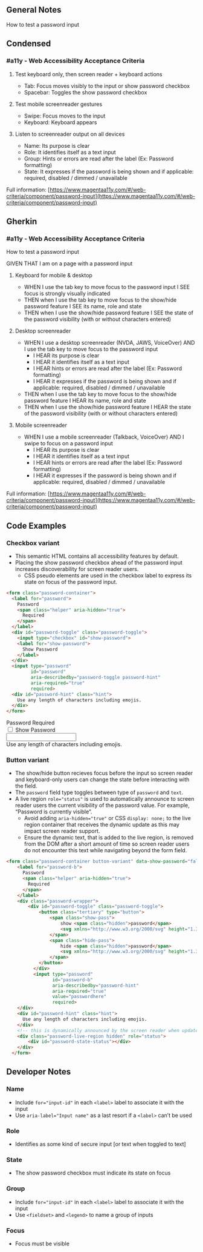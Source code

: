 ## General Notes

How to test a password input

## Condensed

### #a11y - Web Accessibility Acceptance Criteria

1. Test keyboard only, then screen reader + keyboard actions
   - Tab: Focus moves visibly to the input or show password checkbox
   - Spacebar: Toggles the show password checkbox

2. Test mobile screenreader gestures
   - Swipe: Focus moves to the input
   - Keyboard: Keyboard appears

3. Listen to screenreader output on all devices
   - Name: Its purpose is clear
   - Role: It identifies itself as a text input
   - Group: Hints or errors are read after the label (Ex: Password formatting)
   - State: It expresses if the password is being shown and if applicable: required, disabled / dimmed / unavailable

Full information: [https://www.magentaa11y.com/#/web-criteria/component/password-input](https://www.magentaa11y.com/#/web-criteria/component/password-input)

## Gherkin

### #a11y - Web Accessibility Acceptance Criteria

How to test a password input

GIVEN THAT I am on a page with a password input

1. Keyboard for mobile & desktop

   - WHEN I use the tab key to move focus to the password input I SEE focus is strongly visually indicated
   - THEN when I use the tab key to move focus to the show/hide password feature I SEE its name, role and state
   - THEN when I use the show/hide password feature I SEE the state of the password visibility (with or without characters entered)

2. Desktop screenreader
   - WHEN I use a desktop screenreader (NVDA, JAWS, VoiceOver) AND I use the tab key to move focus to the password input
     - I HEAR its purpose is clear
     - I HEAR it identifies itself as a text input
     - I HEAR hints or errors are read after the label (Ex: Password formatting)
     - I HEAR it expresses if the password is being shown and if applicable: required, disabled / dimmed / unavailable
   - THEN when I use the tab key to move focus to the show/hide password feature I HEAR its name, role and state
   - THEN when I use the show/hide password feature I HEAR the state of the password visibility (with or without characters entered)

3. Mobile screenreader
   - WHEN I use a mobile screenreader (Talkback, VoiceOver) AND I swipe to focus on a password input
     - I HEAR its purpose is clear
     - I HEAR it identifies itself as a text input
     - I HEAR hints or errors are read after the label (Ex: Password formatting)
     - I HEAR it expresses if the password is being shown and if applicable: required, disabled / dimmed / unavailable


Full information: [https://www.magentaa11y.com/#/web-criteria/component/password-input](https://www.magentaa11y.com/#/web-criteria/component/password-input)

## Code Examples

### Checkbox variant
   - This semantic HTML contains all accessibility features by default.
   - Placing the show password checkbox ahead of the password input increases discoverability for screen reader users.
     - CSS pseudo elements are used in the checkbox label to express its state on focus of the password input.

```html
<form class="password-container">
  <label for="password">
    Password
    <span class="helper" aria-hidden="true">
      Required
    </span>
  </label>
  <div id="password-toggle" class="password-toggle">
    <input type="checkbox" id="show-password">
    <label for="show-password">
      Show Password
    </label>
  </div>
  <input type="password"
         id="password"
         aria-describedby="password-toggle password-hint"
         aria-required="true"
         required>
  <div id="password-hint" class="hint">
    Use any length of characters including emojis.
  </div>
</form>
```

[\\]: # (TODO The show/hide button does not hide the password.)
<example>
<form class="password-container">
  <label for="password">
    Password
    <span class="helper" aria-hidden="true">
      Required
    </span>
  </label>
  <div id="password-toggle" class="password-toggle">
    <input type="checkbox" id="show-password">
    <label for="show-password">
      Show Password
    </label>
  </div>
  <input type="password"
         id="password"
         aria-describedby="password-toggle password-hint"
         aria-required="true"
         required>
  <div id="password-hint" class="hint">
    Use any length of characters including emojis.
  </div>
</form>
</example>

### Button variant
   - The show/hide button recieves focus before the input so screen reader and keyboard-only users can change the state before interacting with the field.
   - The `password` field type toggles between type of `password` and `text`.
   - A live region `role="status"` is used to automatically announce to screen reader users the current visibility of the password value. For example, “Password is currently visible”.
     - Avoid adding `aria-hidden="true"` or CSS `display: none;` to the live region container that receives the dynamic update as this may impact screen reader support.
     - Ensure the dynamic text, that is added to the live region, is removed from the DOM after a short amount of time so screen reader users do not encounter this text while navigating beyond the form field.

```html
<form class="password-container button-variant" data-show-password="false" onsubmit="return false;">
    <label for="password-b">
      Password
      <span class="helper" aria-hidden="true">
        Required
      </span>
    </label>
    <div class="password-wrapper">
        <div id="password-toggle" class="password-toggle">
            <button class="tertiary" type="button">
                <span class="show-pass">
                    show <span class="hidden">password</span>
                    <svg xmlns="http://www.w3.org/2000/svg" height="1.3rem" role="img" aria-hidden="true" viewBox="0 0 576 512"><path d="M288 32c-80.8 0-145.5 36.8-192.6 80.6C48.6 156 17.3 208 2.5 243.7c-3.3 7.9-3.3 16.7 0 24.6C17.3 304 48.6 356 95.4 399.4C142.5 443.2 207.2 480 288 480s145.5-36.8 192.6-80.6c46.8-43.5 78.1-95.4 93-131.1c3.3-7.9 3.3-16.7 0-24.6c-14.9-35.7-46.2-87.7-93-131.1C433.5 68.8 368.8 32 288 32zM144 256a144 144 0 1 1 288 0 144 144 0 1 1 -288 0zm144-64c0 35.3-28.7 64-64 64c-7.1 0-13.9-1.2-20.3-3.3c-5.5-1.8-11.9 1.6-11.7 7.4c.3 6.9 1.3 13.8 3.2 20.7c13.7 51.2 66.4 81.6 117.6 67.9s81.6-66.4 67.9-117.6c-11.1-41.5-47.8-69.4-88.6-71.1c-5.8-.2-9.2 6.1-7.4 11.7c2.1 6.4 3.3 13.2 3.3 20.3z"/></svg>
                </span>
                <span class="hide-pass">
                    hide <span class="hidden">password</span>
                    <svg xmlns="http://www.w3.org/2000/svg" height="1.3rem" role="img" aria-hidden="true" viewBox="0 0 640 512"><path d="M38.8 5.1C28.4-3.1 13.3-1.2 5.1 9.2S-1.2 34.7 9.2 42.9l592 464c10.4 8.2 25.5 6.3 33.7-4.1s6.3-25.5-4.1-33.7L525.6 386.7c39.6-40.6 66.4-86.1 79.9-118.4c3.3-7.9 3.3-16.7 0-24.6c-14.9-35.7-46.2-87.7-93-131.1C465.5 68.8 400.8 32 320 32c-68.2 0-125 26.3-169.3 60.8L38.8 5.1zM223.1 149.5C248.6 126.2 282.7 112 320 112c79.5 0 144 64.5 144 144c0 24.9-6.3 48.3-17.4 68.7L408 294.5c8.4-19.3 10.6-41.4 4.8-63.3c-11.1-41.5-47.8-69.4-88.6-71.1c-5.8-.2-9.2 6.1-7.4 11.7c2.1 6.4 3.3 13.2 3.3 20.3c0 10.2-2.4 19.8-6.6 28.3l-90.3-70.8zM373 389.9c-16.4 6.5-34.3 10.1-53 10.1c-79.5 0-144-64.5-144-144c0-6.9 .5-13.6 1.4-20.2L83.1 161.5C60.3 191.2 44 220.8 34.5 243.7c-3.3 7.9-3.3 16.7 0 24.6c14.9 35.7 46.2 87.7 93 131.1C174.5 443.2 239.2 480 320 480c47.8 0 89.9-12.9 126.2-32.5L373 389.9z"/></svg>
                </span>
            </button>
          </div>
          <input type="password"
                 id="password-b"
                 aria-describedby="password-hint"
                 aria-required="true"
                 value="passwordhere"
                 required>
    </div>
    <div id="password-hint" class="hint">
      Use any length of characters including emojis.
    </div>
    <!-- this is dynamically announced by the screen reader when updated but content is removed after a pause so it can't be discovered -->
    <div class="password-live-region hidden" role="status">
        <div id="password-state-status"></div>
    </div>
  </form>
```

<!-- <example>
<form class="password-container button-variant" data-show-password="false" onsubmit="return false;">
    <label for="password-b">
      Password
      <span class="helper" aria-hidden="true">
        Required
      </span>
    </label>
    <div class="password-wrapper">
        <div id="password-toggle" class="password-toggle">
            <button class="tertiary" type="button">
                <span class="show-pass">
                    show <span class="hidden">password</span>
                    <svg xmlns="http://www.w3.org/2000/svg" height="1.3rem" role="img" aria-hidden="true" viewBox="0 0 576 512"><path d="M288 32c-80.8 0-145.5 36.8-192.6 80.6C48.6 156 17.3 208 2.5 243.7c-3.3 7.9-3.3 16.7 0 24.6C17.3 304 48.6 356 95.4 399.4C142.5 443.2 207.2 480 288 480s145.5-36.8 192.6-80.6c46.8-43.5 78.1-95.4 93-131.1c3.3-7.9 3.3-16.7 0-24.6c-14.9-35.7-46.2-87.7-93-131.1C433.5 68.8 368.8 32 288 32zM144 256a144 144 0 1 1 288 0 144 144 0 1 1 -288 0zm144-64c0 35.3-28.7 64-64 64c-7.1 0-13.9-1.2-20.3-3.3c-5.5-1.8-11.9 1.6-11.7 7.4c.3 6.9 1.3 13.8 3.2 20.7c13.7 51.2 66.4 81.6 117.6 67.9s81.6-66.4 67.9-117.6c-11.1-41.5-47.8-69.4-88.6-71.1c-5.8-.2-9.2 6.1-7.4 11.7c2.1 6.4 3.3 13.2 3.3 20.3z"/></svg>
                </span>
                <span class="hide-pass">
                    hide <span class="hidden">password</span>
                    <svg xmlns="http://www.w3.org/2000/svg" height="1.3rem" role="img" aria-hidden="true" viewBox="0 0 640 512"><path d="M38.8 5.1C28.4-3.1 13.3-1.2 5.1 9.2S-1.2 34.7 9.2 42.9l592 464c10.4 8.2 25.5 6.3 33.7-4.1s6.3-25.5-4.1-33.7L525.6 386.7c39.6-40.6 66.4-86.1 79.9-118.4c3.3-7.9 3.3-16.7 0-24.6c-14.9-35.7-46.2-87.7-93-131.1C465.5 68.8 400.8 32 320 32c-68.2 0-125 26.3-169.3 60.8L38.8 5.1zM223.1 149.5C248.6 126.2 282.7 112 320 112c79.5 0 144 64.5 144 144c0 24.9-6.3 48.3-17.4 68.7L408 294.5c8.4-19.3 10.6-41.4 4.8-63.3c-11.1-41.5-47.8-69.4-88.6-71.1c-5.8-.2-9.2 6.1-7.4 11.7c2.1 6.4 3.3 13.2 3.3 20.3c0 10.2-2.4 19.8-6.6 28.3l-90.3-70.8zM373 389.9c-16.4 6.5-34.3 10.1-53 10.1c-79.5 0-144-64.5-144-144c0-6.9 .5-13.6 1.4-20.2L83.1 161.5C60.3 191.2 44 220.8 34.5 243.7c-3.3 7.9-3.3 16.7 0 24.6c14.9 35.7 46.2 87.7 93 131.1C174.5 443.2 239.2 480 320 480c47.8 0 89.9-12.9 126.2-32.5L373 389.9z"/></svg>
                </span>
            </button>
          </div>
          <input type="password"
                 id="password-b"
                 aria-describedby="password-hint"
                 aria-required="true"
                 value="passwordhere"
                 required>
    </div>
    <div id="password-hint" class="hint">
      Use any length of characters including emojis.
    </div>
    
TODO: Below is a comment. Remember to include this when unhiding the component.
this is dynamically announced by the screen reader when updated but content is removed after a pause so it can't be discovered 

    <div class="password-live-region hidden" role="status">
        <div id="password-state-status"></div>
    </div>
  </form>
</example> --->

## Developer Notes

### Name
   - Include `for="input-id"` in each `<label>` label to associate it with the input
   - Use `aria-label="Input name"` as a last resort if a `<label>` can’t be used

### Role
   - Identifies as some kind of secure input [or text when toggled to text]

### State
-  The show password checkbox must indicate its state on focus

### Group
   - Include `for="input-id"` in each `<label>` label to associate it with the input
   - Use `<fieldset>` and `<legend>` to name a group of inputs

### Focus
   - Focus must be visible

